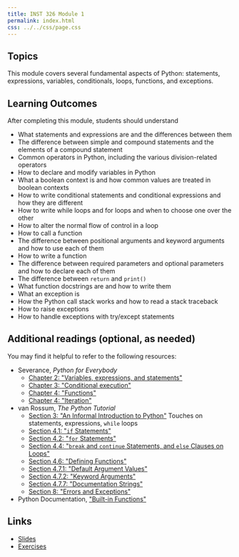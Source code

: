 ```yaml
---
title: INST 326 Module 1
permalink: index.html
css: ../../css/page.css
---
```


## Topics

This module covers several fundamental aspects of Python: statements, expressions, variables, conditionals, loops, functions, and exceptions.

## Learning Outcomes

After completing this module, students should understand

- What statements and expressions are and the differences between them
- The difference between simple and compound statements and the elements of a compound statement
- Common operators in Python, including the various division-related operators
- How to declare and modify variables in Python
- What a boolean context is and how common values are treated in boolean contexts
- How to write conditional statements and conditional expressions and how they are different
- How to write while loops and for loops and when to choose one over the other
- How to alter the normal flow of control in a loop
- How to call a function
- The difference between positional arguments and keyword arguments and how to use each of them
- How to write a function
- The difference between required parameters and optional parameters and how to declare each of them
- The difference between `return` and `print()`
- What function docstrings are and how to write them
- What an exception is
- How the Python call stack works and how to read a stack traceback
- How to raise exceptions
- How to handle exceptions with try/except statements

## Additional readings (optional, as needed)

You may find it helpful to refer to the following resources:

- Severance, _Python for Everybody_
    - [Chapter 2: "Variables, expressions, and statements"](https://www.py4e.com/html3/02-variables)
    - [Chapter 3: "Conditional execution"](https://www.py4e.com/html3/03-conditional)
    - [Chapter 4: "Functions"](https://www.py4e.com/html3/04-functions)
    - [Chapter 4: "Iteration"](https://www.py4e.com/html3/05-iterations)
- van Rossum, _The Python Tutorial_
    - [Section 3: "An Informal Introduction to Python"](https://docs.python.org/3/tutorial/introduction.html) Touches on statements, expressions, `while` loops
    - [Section 4.1: "`if` Statements"](https://docs.python.org/3/tutorial/controlflow.html#if-statements)
    - [Section 4.2: "`for` Statements"](https://docs.python.org/3/tutorial/controlflow.html#for-statements)
    - [Section 4.4: "`break` and `continue` Statements, and `else` Clauses on Loops"](https://docs.python.org/3/tutorial/controlflow.html#break-and-continue-statements-and-else-clauses-on-loops)
    - [Section 4.6: "Defining Functions"](https://docs.python.org/3/tutorial/controlflow.html#defining-functions)
    - [Section 4.7.1: "Default Argument Values"](https://docs.python.org/3/tutorial/controlflow.html#default-argument-values)
    - [Section 4.7.2: "Keyword Arguments"](https://docs.python.org/3/tutorial/controlflow.html#keyword-arguments)
    - [Section 4.7.7: "Documentation Strings"](https://docs.python.org/3/tutorial/controlflow.html#documentation-strings)
    - [Section 8: "Errors and Exceptions"](https://docs.python.org/3/tutorial/errors.html)
- Python Documentation, ["Built-in Functions"](https://docs.python.org/3/library/functions.html)

## Links

- [Slides](slides.html)
- [Exercises](exercises)
